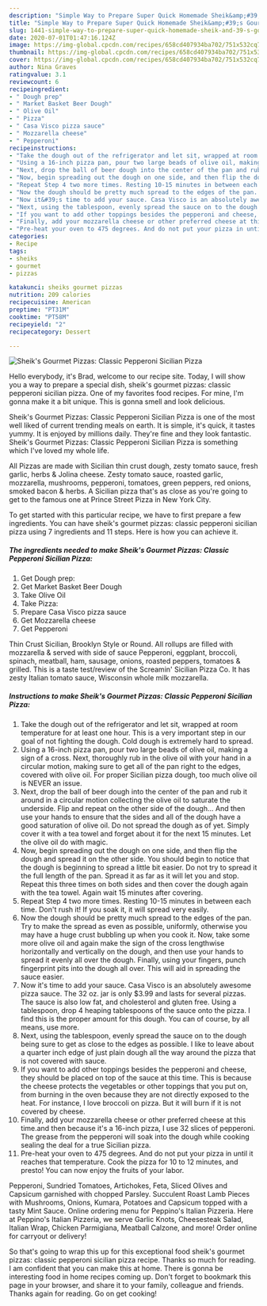 ```yaml
---
description: "Simple Way to Prepare Super Quick Homemade Sheik&amp;#39;s Gourmet Pizzas: Classic Pepperoni Sicilian Pizza"
title: "Simple Way to Prepare Super Quick Homemade Sheik&amp;#39;s Gourmet Pizzas: Classic Pepperoni Sicilian Pizza"
slug: 1441-simple-way-to-prepare-super-quick-homemade-sheik-and-39-s-gourmet-pizzas-classic-pepperoni-sicilian-pizza
date: 2020-07-01T01:47:16.124Z
image: https://img-global.cpcdn.com/recipes/658cd407934ba702/751x532cq70/sheiks-gourmet-pizzas-classic-pepperoni-sicilian-pizza-recipe-main-photo.jpg
thumbnail: https://img-global.cpcdn.com/recipes/658cd407934ba702/751x532cq70/sheiks-gourmet-pizzas-classic-pepperoni-sicilian-pizza-recipe-main-photo.jpg
cover: https://img-global.cpcdn.com/recipes/658cd407934ba702/751x532cq70/sheiks-gourmet-pizzas-classic-pepperoni-sicilian-pizza-recipe-main-photo.jpg
author: Nina Graves
ratingvalue: 3.1
reviewcount: 6
recipeingredient:
- " Dough prep"
- " Market Basket Beer Dough"
- " Olive Oil"
- " Pizza"
- " Casa Visco pizza sauce"
- " Mozzarella cheese"
- " Pepperoni"
recipeinstructions:
- "Take the dough out of the refrigerator and let sit, wrapped at room temperature for at least one hour. This is a very important step in our goal of not fighting the dough. Cold dough is extremely hard to spread."
- "Using a 16-inch pizza pan, pour two large beads of olive oil, making a sign of a cross. Next, thoroughly rub in the olive oil with your hand in a circular motion, making sure to get all of the pan right to the edges, covered with olive oil. For proper Sicilian pizza dough, too much olive oil is NEVER an issue."
- "Next, drop the ball of beer dough into the center of the pan and rub it around in a circular motion collecting the olive oil to saturate the underside. Flip and repeat on the other side of the dough... And then use your hands to ensure that the sides and all of the dough have a good saturation of olive oil. Do not spread the dough as of yet. Simply cover it with a tea towel and forget about it for the next 15 minutes. Let the olive oil do with magic."
- "Now, begin spreading out the dough on one side, and then flip the dough and spread it on the other side. You should begin to notice that the dough is beginning to spread a little bit easier. Do not try to spread it the full length of the pan. Spread it as far as it will let you and stop. Repeat this three times on both sides and then cover the dough again with the tea towel. Again wait 15 minutes after covering."
- "Repeat Step 4 two more times. Resting 10-15 minutes in between each time. Don&#39;t rush it! If you soak it, it will spread very easily."
- "Now the dough should be pretty much spread to the edges of the pan. Try to make the spread as even as possible, uniformly, otherwise you may have a huge crust bubbling up when you cook it. Now, take some more olive oil and again make the sign of the cross lengthwise horizontally and vertically on the dough, and then use your hands to spread it evenly all over the dough. Finally, using your fingers, punch fingerprint pits into the dough all over. This will aid in spreading the sauce easier."
- "Now it&#39;s time to add your sauce. Casa Visco is an absolutely awesome pizza sauce. The 32 oz. jar is only $3.99 and lasts for several pizzas. The sauce is also low fat, and cholesterol and gluten free. Using a tablespoon, drop 4 heaping tablespoons of the sauce onto the pizza. I find this is the proper amount for this dough. You can of course, by all means, use more."
- "Next, using the tablespoon, evenly spread the sauce on to the dough being sure to get as close to the edges as possible. I like to leave about a quarter inch edge of just plain dough all the way around the pizza that is not covered with sauce."
- "If you want to add other toppings besides the pepperoni and cheese, they should be placed on top of the sauce at this time. This is because the cheese protects the vegetables or other toppings that you put on, from burning in the oven because they are not directly exposed to the heat. For instance, I love broccoli on pizza. But it will burn if it is not covered by cheese."
- "Finally, add your mozzarella cheese or other preferred cheese at this time.and then because it&#39;s a 16-inch pizza, I use 32 slices of pepperoni. The grease from the pepperoni will soak into the dough while cooking sealing the deal for a true Sicilian pizza."
- "Pre-heat your oven to 475 degrees. And do not put your pizza in until it reaches that temperature. Cook the pizza for 10 to 12 minutes, and presto! You can now enjoy the fruits of your labor."
categories:
- Recipe
tags:
- sheiks
- gourmet
- pizzas

katakunci: sheiks gourmet pizzas 
nutrition: 209 calories
recipecuisine: American
preptime: "PT31M"
cooktime: "PT58M"
recipeyield: "2"
recipecategory: Dessert

---
```



![Sheik&#39;s Gourmet Pizzas: Classic Pepperoni Sicilian Pizza](https://img-global.cpcdn.com/recipes/658cd407934ba702/751x532cq70/sheiks-gourmet-pizzas-classic-pepperoni-sicilian-pizza-recipe-main-photo.jpg)

Hello everybody, it's Brad, welcome to our recipe site. Today, I will show you a way to prepare a special dish, sheik&#39;s gourmet pizzas: classic pepperoni sicilian pizza. One of my favorites food recipes. For mine, I'm gonna make it a bit unique. This is gonna smell and look delicious.

Sheik&#39;s Gourmet Pizzas: Classic Pepperoni Sicilian Pizza is one of the most well liked of current trending meals on earth. It is simple, it's quick, it tastes yummy. It is enjoyed by millions daily. They're fine and they look fantastic. Sheik&#39;s Gourmet Pizzas: Classic Pepperoni Sicilian Pizza is something which I've loved my whole life.

All Pizzas are made with Sicilian thin crust dough, zesty tomato sauce, fresh garlic, herbs &amp; Jolina cheese. Zesty tomato sauce, roasted garlic, mozzarella, mushrooms, pepperoni, tomatoes, green peppers, red onions, smoked bacon &amp; herbs. A Sicilian pizza that&#39;s as close as you&#39;re going to get to the famous one at Prince Street Pizza in New York City.


To get started with this particular recipe, we have to first prepare a few ingredients. You can have sheik&#39;s gourmet pizzas: classic pepperoni sicilian pizza using 7 ingredients and 11 steps. Here is how you can achieve it.

<!--inarticleads1-->

##### The ingredients needed to make Sheik&#39;s Gourmet Pizzas: Classic Pepperoni Sicilian Pizza:

1. Get  Dough prep:
1. Get  Market Basket Beer Dough
1. Take  Olive Oil
1. Take  Pizza:
1. Prepare  Casa Visco pizza sauce
1. Get  Mozzarella cheese
1. Get  Pepperoni


Thin Crust Sicilian, Brooklyn Style or Round. All rollups are filled with mozzarella &amp; served with side of sauce Pepperoni, eggplant, broccoli, spinach, meatball, ham, sausage, onions, roasted peppers, tomatoes &amp; grilled. This is a taste test/review of the Screamin&#39; Sicilian Pizza Co. It has zesty Italian tomato sauce, Wisconsin whole milk mozzarella. 

<!--inarticleads2-->

##### Instructions to make Sheik&#39;s Gourmet Pizzas: Classic Pepperoni Sicilian Pizza:

1. Take the dough out of the refrigerator and let sit, wrapped at room temperature for at least one hour. This is a very important step in our goal of not fighting the dough. Cold dough is extremely hard to spread.
1. Using a 16-inch pizza pan, pour two large beads of olive oil, making a sign of a cross. Next, thoroughly rub in the olive oil with your hand in a circular motion, making sure to get all of the pan right to the edges, covered with olive oil. For proper Sicilian pizza dough, too much olive oil is NEVER an issue.
1. Next, drop the ball of beer dough into the center of the pan and rub it around in a circular motion collecting the olive oil to saturate the underside. Flip and repeat on the other side of the dough... And then use your hands to ensure that the sides and all of the dough have a good saturation of olive oil. Do not spread the dough as of yet. Simply cover it with a tea towel and forget about it for the next 15 minutes. Let the olive oil do with magic.
1. Now, begin spreading out the dough on one side, and then flip the dough and spread it on the other side. You should begin to notice that the dough is beginning to spread a little bit easier. Do not try to spread it the full length of the pan. Spread it as far as it will let you and stop. Repeat this three times on both sides and then cover the dough again with the tea towel. Again wait 15 minutes after covering.
1. Repeat Step 4 two more times. Resting 10-15 minutes in between each time. Don&#39;t rush it! If you soak it, it will spread very easily.
1. Now the dough should be pretty much spread to the edges of the pan. Try to make the spread as even as possible, uniformly, otherwise you may have a huge crust bubbling up when you cook it. Now, take some more olive oil and again make the sign of the cross lengthwise horizontally and vertically on the dough, and then use your hands to spread it evenly all over the dough. Finally, using your fingers, punch fingerprint pits into the dough all over. This will aid in spreading the sauce easier.
1. Now it&#39;s time to add your sauce. Casa Visco is an absolutely awesome pizza sauce. The 32 oz. jar is only $3.99 and lasts for several pizzas. The sauce is also low fat, and cholesterol and gluten free. Using a tablespoon, drop 4 heaping tablespoons of the sauce onto the pizza. I find this is the proper amount for this dough. You can of course, by all means, use more.
1. Next, using the tablespoon, evenly spread the sauce on to the dough being sure to get as close to the edges as possible. I like to leave about a quarter inch edge of just plain dough all the way around the pizza that is not covered with sauce.
1. If you want to add other toppings besides the pepperoni and cheese, they should be placed on top of the sauce at this time. This is because the cheese protects the vegetables or other toppings that you put on, from burning in the oven because they are not directly exposed to the heat. For instance, I love broccoli on pizza. But it will burn if it is not covered by cheese.
1. Finally, add your mozzarella cheese or other preferred cheese at this time.and then because it&#39;s a 16-inch pizza, I use 32 slices of pepperoni. The grease from the pepperoni will soak into the dough while cooking sealing the deal for a true Sicilian pizza.
1. Pre-heat your oven to 475 degrees. And do not put your pizza in until it reaches that temperature. Cook the pizza for 10 to 12 minutes, and presto! You can now enjoy the fruits of your labor.


Pepperoni, Sundried Tomatoes, Artichokes, Feta, Sliced Olives and Capsicum garnished with chopped Parsley. Succulent Roast Lamb Pieces with Mushrooms, Onions, Kumara, Potatoes and Capsicum topped with a tasty Mint Sauce. Online ordering menu for Peppino&#39;s Italian Pizzeria. Here at Peppino&#39;s Italian Pizzeria, we serve Garlic Knots, Cheesesteak Salad, Italian Wrap, Chicken Parmigiana, Meatball Calzone, and more! Order online for carryout or delivery! 

So that's going to wrap this up for this exceptional food sheik&#39;s gourmet pizzas: classic pepperoni sicilian pizza recipe. Thanks so much for reading. I am confident that you can make this at home. There is gonna be interesting food in home recipes coming up. Don't forget to bookmark this page in your browser, and share it to your family, colleague and friends. Thanks again for reading. Go on get cooking!
